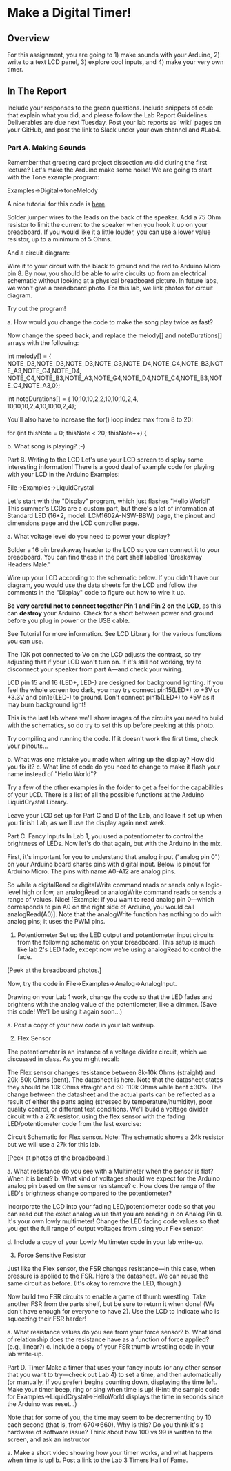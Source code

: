 # Make a Digital Timer!
 
## Overview
For this assignment, you are going to 1) make sounds with your Arduino, 2) write to a text LCD panel, 3) explore cool inputs, and 4) make your very own timer.
 
## In The Report
Include your responses to the green questions. Include snippets of code that explain what you did, and please follow the Lab Report Guidelines. Deliverables are due next Tuesday. Post your lab reports as 'wiki' pages on your GitHub, and post the link to Slack under your own channel and #Lab4.

 
### Part A. Making Sounds
Remember that greeting card project dissection we did during the first lecture? Let's make the Arduino make some noise! We are going to start with the Tone example program:
 
Examples->Digital->toneMelody
 
A nice tutorial for this code is [here](https://www.arduino.cc/en/Tutorial/ToneMelody?from=Tutorial.Tone).
 
Solder jumper wires to the leads on the back of the speaker. Add a 75 Ohm resistor to limit the current to the speaker when you hook it up on your breadboard. If you would like it a little louder, you can use a lower value resistor, up to a minimum of 5 Ohms.


 

 
And a circuit diagram:

 
Wire it to your circuit with the black to ground and the red to Arduino Micro pin 8. By now, you should be able to wire circuits up from an electrical schematic without looking at a physical breadboard picture. In future labs, we won't give a breadboard photo. For this lab, we link photos for circuit diagram.  
 
Try out the program!
 
a. How would you change the code to make the song play twice as fast?
 
Now change the speed back, and replace the melody[] and noteDurations[] arrays with the following:
 
int melody[] = {
  NOTE_D3,NOTE_D3,NOTE_D3,NOTE_G3,NOTE_D4,NOTE_C4,NOTE_B3,NOTE_A3,NOTE_G4,NOTE_D4, \
  NOTE_C4,NOTE_B3,NOTE_A3,NOTE_G4,NOTE_D4,NOTE_C4,NOTE_B3,NOTE_C4,NOTE_A3,0};
 
int noteDurations[] = {
  10,10,10,2,2,10,10,10,2,4, \
  10,10,10,2,4,10,10,10,2,4};
 
You'll also have to increase the for() loop index max from 8 to 20:
 
  for (int thisNote = 0; thisNote < 20; thisNote++) {
 
b. What song is playing? ;-)
 

Part B. Writing to the LCD
Let's use your LCD screen to display some interesting information! There is a good deal of example code for playing with your LCD in the Arduino Examples:
 
File->Examples->LiquidCrystal
 
Let's start with the "Display" program, which just flashes "Hello World!" This summer's LCDs are a custom part, but there's a lot of information at Standard LED (16*2, model: LCM1602A-NSW-BBW)  page, the pinout and dimensions page and the LCD controller page.
 
a. What voltage level do you need to power your display?
 
Solder a 16 pin breakaway header to the LCD so you can connect it to your breadboard. You can find these in the part shelf labelled 'Breakaway Headers Male.'
 

Wire up your LCD according to the schematic below. If you didn't have our diagram, you would use the data sheets for the LCD and follow the comments in the "Display" code to figure out how to wire it up. 
 
**Be very careful not to connect together Pin 1 and Pin 2 on the LCD**, as this can **destroy** your Arduino. Check for a short between power and ground before you plug in power or the USB cable.


 
See Tutorial for more information. See LCD Library for the various functions you can use.
 
The 10K pot connected to Vo on the LCD adjusts the contrast, so try adjusting that if your LCD won't turn on. If it's still not working, try to disconnect your speaker from part A—and check your wiring.
 
LCD pin 15 and 16 (LED+, LED-) are designed for background lighting. If you feel the whole screen too dark, you may try connect pin15(LED+) to +3V or +3.3V and pin16(LED-) to ground. Don't connect pin15(LED+) to +5V as it may burn background light!
 
This is the last lab where we'll show images of the circuits you need to build with the schematics, so do try to set this up before peeking at this photo.
 
Try compiling and running the code. If it doesn't work the first time, check your pinouts...
 
b. What was one mistake you made when wiring up the display? How did you fix it?
c. What line of code do you need to change to make it flash your name instead of "Hello World"?
 
Try a few of the other examples in the folder to get a feel for the capabilities of your LCD. There is a list of all the possible functions at the Arduino LiquidCrystal Library.
 
Leave your LCD set up for Part C and D of the Lab, and leave it set up when you finish Lab, as we'll use the display again next week.
 
Part C. Fancy Inputs
In Lab 1, you used a potentiometer to control the brightness of LEDs. Now let's do that again, but with the Arduino in the mix.
 
First, it's important for you to understand that analog input ("analog pin 0") on your Arduino board shares pins with digital input. Below is pinout for Arduino Micro.  The pins with name A0-A12 are analog pins. 
 

 
So while a digitalRead or digitalWrite command reads or sends only a logic-level high or low, an analogRead or analogWrite command reads or sends a range of values. Nice! [Example: if you want to read analog pin 0—which corresponds to pin A0 on the right side of Arduino, you would call analogRead(A0)]. Note that the analogWrite function has nothing to do with analog pins; it uses the PWM pins.
 
1. Potentiometer
Set up the LED output and potentiometer input circuits from the following schematic on your breadboard. This setup is much like lab 2's LED fade, except now we're using analogRead to control the fade.
 

[Peek at the breadboard photos.]
 
Now, try the code in File->Examples->Analog->AnalogInput. 
 
Drawing on your Lab 1 work, change the code so that the LED fades and brightens with the analog value of the potentiometer, like a dimmer. (Save this code! We'll be using it again soon...)
 
a. Post a copy of your new code in your lab writeup.
 
2. Flex Sensor

The potentiometer is an instance of a voltage divider circuit, which we discussed in class. As you might recall:

The Flex sensor changes resistance between 8k-10k Ohms (straight) and 20k-50k Ohms (bent). The datasheet is here. Note that the datasheet states they should be 10k Ohms straight and 60-110k Ohms while bent ±30%. The change between the datasheet and the actual parts can be reflected as a result of either the parts aging (stressed by temperature/humidity), poor quality control, or different test conditions. We'll build a voltage divider circuit with a 27k resistor, using the flex sensor with the fading LED/potentiometer code from the last exercise:
 

Circuit Schematic for Flex sensor. Note: The schematic shows a 24k resistor but we will use a 27k for this lab.
 
[Peek at photos of the breadboard.]
 
a. What resistance do you see with a Multimeter when the sensor is flat? When it is bent?
b. What kind of voltages should we expect for the Arduino analog pin based on the sensor resistance?
c. How does the range of the LED's brightness change compared to the potentiometer?
 
Incorporate the LCD into your fading LED/potentiometer code so that you can read out the exact analog value that you are reading in on Analog Pin 0. It's your own lowly multimeter! Change the LED fading code values so that you get the full range of output voltages from using your Flex sensor.
 
d. Include a copy of your Lowly Multimeter code in your lab write-up.
 
3. Force Sensitive Resistor

Just like the Flex sensor, the FSR changes resistance—in this case, when pressure is applied to the FSR. Here's the datasheet. We can reuse the same circuit as before. (It's okay to remove the LED, though.)
 
Now build two FSR circuits to enable a game of thumb wrestling. Take another FSR from the parts shelf, but be sure to return it when done! (We don't have enough for everyone to have 2). Use the LCD to indicate who is squeezing their FSR harder!
 
a. What resistance values do you see from your force sensor?
b. What kind of relationship does the resistance have as a function of force applied? (e.g., linear?)
c. Include a copy of your FSR thumb wrestling code in your lab write-up.
 
Part D. Timer
Make a timer that uses your fancy inputs (or any other sensor that you want to try—check out Lab 4) to set a time, and then automatically (or manually, if you prefer) begins counting down, displaying the time left. Make your timer beep, ring or sing when time is up! (Hint: the sample code for Examples->LiquidCrystal->HelloWorld displays the time in seconds since the Arduino was reset...)
 
Note that for some of you, the time may seem to be decrementing by 10 each second (that is, from 670=>660). Why is this? Do you think it's a hardware of software issue? Think about how 100 vs 99 is written to the screen, and ask an instructor
 
a. Make a short video showing how your timer works, and what happens when time is up!
b. Post a link to the Lab 3 Timers Hall of Fame.
 